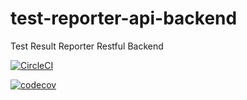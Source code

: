 # test-reporter-api-backend
Test Result Reporter Restful Backend


[![CircleCI](https://circleci.com/gh/attilagyoriid/test-reporter-api-backend.svg?style=svg)](https://circleci.com/gh/attilagyoriid/test-reporter-api-backend)

[![codecov](https://codecov.io/gh/attilagyoriid/test-reporter-api-backend/branch/master/graph/badge.svg?token=hccSBWvaad)](https://codecov.io/gh/attilagyoriid/test-reporter-api-backend)